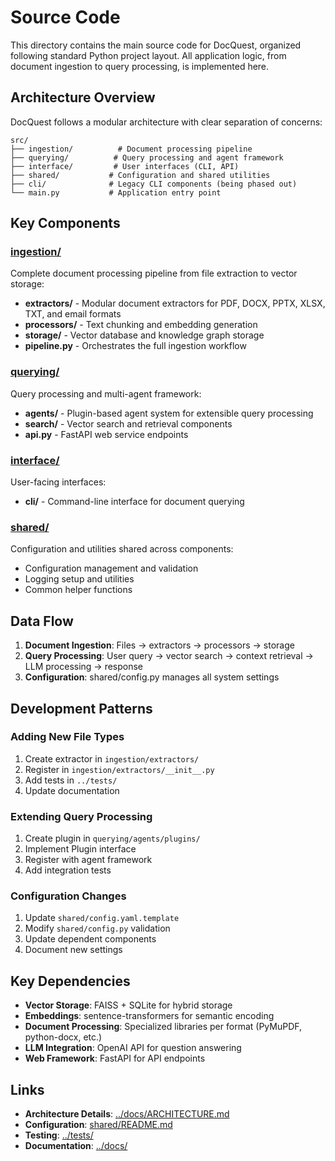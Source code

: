 # Source Code

This directory contains the main source code for DocQuest, organized following standard Python project layout. All application logic, from document ingestion to query processing, is implemented here.

## Architecture Overview

DocQuest follows a modular architecture with clear separation of concerns:

```
src/
├── ingestion/          # Document processing pipeline
├── querying/          # Query processing and agent framework  
├── interface/         # User interfaces (CLI, API)
├── shared/           # Configuration and shared utilities
├── cli/              # Legacy CLI components (being phased out)
└── main.py           # Application entry point
```

## Key Components

### [ingestion/](ingestion/)
Complete document processing pipeline from file extraction to vector storage:
- **extractors/** - Modular document extractors for PDF, DOCX, PPTX, XLSX, TXT, and email formats
- **processors/** - Text chunking and embedding generation
- **storage/** - Vector database and knowledge graph storage
- **pipeline.py** - Orchestrates the full ingestion workflow

### [querying/](querying/)
Query processing and multi-agent framework:
- **agents/** - Plugin-based agent system for extensible query processing
- **search/** - Vector search and retrieval components
- **api.py** - FastAPI web service endpoints

### [interface/](interface/)
User-facing interfaces:
- **cli/** - Command-line interface for document querying

### [shared/](shared/)
Configuration and utilities shared across components:
- Configuration management and validation
- Logging setup and utilities
- Common helper functions

## Data Flow

1. **Document Ingestion**: Files → extractors → processors → storage
2. **Query Processing**: User query → vector search → context retrieval → LLM processing → response
3. **Configuration**: shared/config.py manages all system settings

## Development Patterns

### Adding New File Types
1. Create extractor in `ingestion/extractors/`
2. Register in `ingestion/extractors/__init__.py`
3. Add tests in `../tests/`
4. Update documentation

### Extending Query Processing
1. Create plugin in `querying/agents/plugins/`
2. Implement Plugin interface
3. Register with agent framework
4. Add integration tests

### Configuration Changes
1. Update `shared/config.yaml.template`
2. Modify `shared/config.py` validation
3. Update dependent components
4. Document new settings

## Key Dependencies

- **Vector Storage**: FAISS + SQLite for hybrid storage
- **Embeddings**: sentence-transformers for semantic encoding
- **Document Processing**: Specialized libraries per format (PyMuPDF, python-docx, etc.)
- **LLM Integration**: OpenAI API for question answering
- **Web Framework**: FastAPI for API endpoints

## Links

- **Architecture Details**: [../docs/ARCHITECTURE.md](../docs/ARCHITECTURE.md)
- **Configuration**: [shared/README.md](shared/README.md)
- **Testing**: [../tests/](../tests/)
- **Documentation**: [../docs/](../docs/)